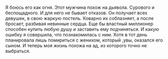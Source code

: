 <!--2025-05-25 10:10:48--><!--pdate:2025-05-20-->
Я боюсь его как огня. Этот мужчина похож на дьявола. Сурового и беспощадного. И для него не бывает отказов. Он получает всех девушек, в свою жаркую постель. Коварно их соблазняет, а после бросает, разбивая невинные сердца. Еще бы властный миллионер способен купить любую душу и заставить ему подчиняться. И какую ошибку я совершила, что познакомилась с ним. Хотя в тот день планировала лишь помириться с женихом, который ,увы, оказался его сыном. И теперь моя жизнь похожа на ад, из которого точно не выбраться.
